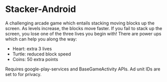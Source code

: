 Stacker-Android
===============

A challenging arcade game which entails stacking moving blocks up the screen. As levels increase, the blocks move faster. If you fail to stack up the screen, you lose one of the three lives you begin with! There are power ups which can help you along the way:

- Heart: extra 3 lives
- Turtle: reduced block speed
- Coins: 50 extra points


Requires google-play-services and BaseGameActivity APIs.
Ad unit IDs are set to <PRIVATE> for privacy.
